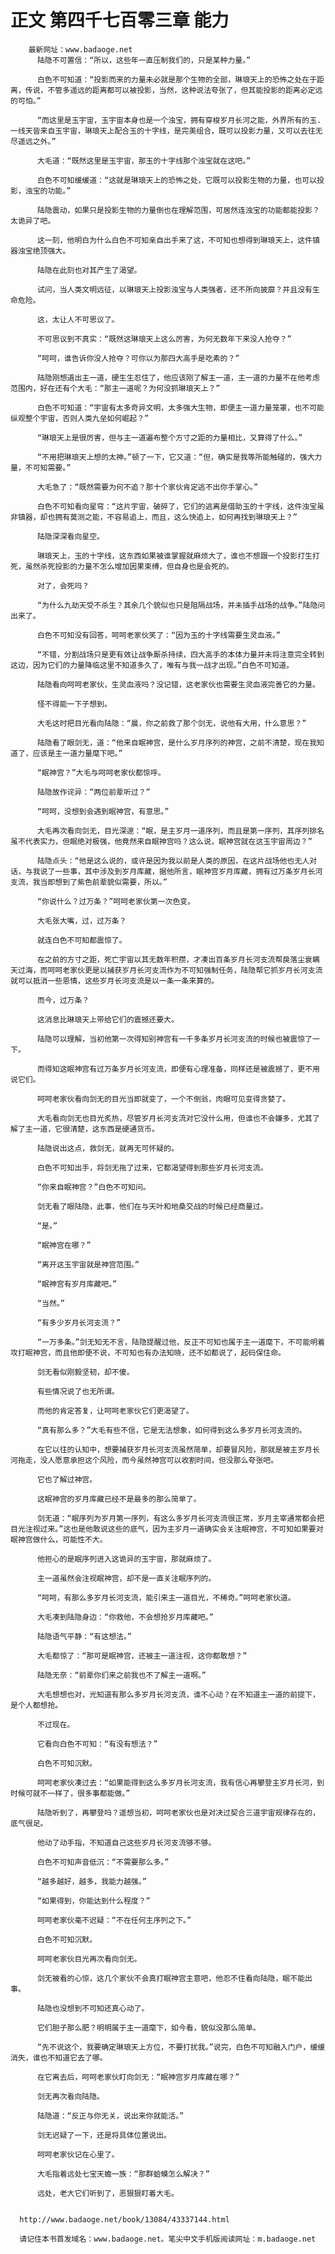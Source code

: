 # 正文 第四千七百零三章 能力
        最新网址：www.badaoge.net
          陆隐不可置信：“所以，这些年一直压制我们的，只是某种力量。”
      
          白色不可知道：“投影而来的力量未必就是那个生物的全部，琳琅天上的恐怖之处在于距离，传说，不管多遥远的距离都可以被投影，当然，这种说法夸张了，但其能投影的距离必定远的可怕。”
      
          “而这里是玉宇宙，玉宇宙本身也是一个浊宝，拥有穿梭岁月长河之能，外界所有的玉.一线天皆来自玉宇宙，琳琅天上配合玉的十字线，是完美组合，既可以投影力量，又可以去往无尽遥远之外。”
      
          大毛道：“既然这里是玉宇宙，那玉的十字线那个浊宝就在这吧。”
      
          白色不可知缓缓道：“这就是琳琅天上的恐怖之处，它既可以投影生物的力量，也可以投影，浊宝的功能。”
      
          陆隐震动，如果只是投影生物的力量倒也在理解范围，可居然连浊宝的功能都能投影？太诡异了吧。
      
          这一刻，他明白为什么白色不可知亲自出手来了这，不可知也想得到琳琅天上，这件镇器浊宝绝顶强大。
      
          陆隐在此刻也对其产生了渴望。
      
          试问，当人类文明远征，以琳琅天上投影浊宝与人类强者，还不所向披靡？并且没有生命危险。
      
          这，太让人不可思议了。
      
          不可思议到不真实：“既然这琳琅天上这么厉害，为何无数年下来没人抢夺？”
      
          “呵呵，谁告诉你没人抢夺？可你以为那四大高手是吃素的？”
      
          陆隐刚想道出主一道，硬生生忍住了，他应该刚了解主一道，主一道的力量不在他考虑范围内，好在还有个大毛：“那主一道呢？为何没抓琳琅天上？”
      
          白色不可知道：“宇宙有太多奇异文明，太多强大生物，即便主一道力量笼罩，也不可能纵观整个宇宙，否则人类九垒如何崛起？”
      
          “琳琅天上是很厉害，但与主一道遍布整个方寸之距的力量相比，又算得了什么。”
      
          “不用把琳琅天上想的太神。”顿了一下，它又道：“但，确实是我等所能触碰的，强大力量，不可知需要。”
      
          大毛急了：“既然需要为何不追？那十个家伙肯定逃不出你手掌心。”
      
          白色不可知看向星穹：“这片宇宙，破碎了，它们的逃离是借助玉的十字线，这件浊宝虽非镇器，却也拥有莫测之能，不容易追上，而且，这么快追上，如何再找到琳琅天上？”
      
          陆隐深深看向星空。
      
          琳琅天上，玉的十字线，这东西如果被谁掌握就麻烦大了，谁也不想跟一个投影打生打死，虽然杀死投影的力量不怎么增加因果束缚，但自身也是会死的。
      
          对了，会死吗？
      
          “为什么九劫天受不杀生？其余几个貌似也只是阻隔战场，并未插手战场的战争。”陆隐问出来了。
      
          白色不可知没有回答，呵呵老家伙笑了：“因为玉的十字线需要生灵血液。”
      
          “不错，分割战场只是更有效让战争厮杀持续，四大高手的本体力量并未将注意完全转到这边，因为它们的力量降临这里不知道多久了，唯有与我一战才出现。”白色不可知道。
      
          陆隐看向呵呵老家伙，生灵血液吗？没记错，这老家伙也需要生灵血液完善它的力量。
      
          怪不得能一下子想到。
      
          大毛这时把目光看向陆隐：“晨，你之前救了那个剑无，说他有大用，什么意思？”
      
          陆隐看了眼剑无，道：“他来自眠神宫，是什么岁月序列的神宫，之前不清楚，现在我知道了，应该是主一道力量麾下吧。”
      
          “眠神宫？”大毛与呵呵老家伙都惊呼。
      
          陆隐故作诧异：“两位前辈听过？”
      
          “呵呵，没想到会遇到眠神宫，有意思。”
      
          大毛再次看向剑无，目光深邃：“眠，是主岁月一道序列，而且是第一序列，其序列排名虽不代表实力，但眠绝对极强，他竟然来自眠神宫吗？这么说，眠神宫就在这玉宇宙周边？”
      
          陆隐点头：“他是这么说的，或许是因为我以前是人类的原因，在这片战场他也无人对话，与我说了一些事，其中涉及到岁月库藏，据他所言，眠神宫岁月库藏，拥有过万条岁月长河支流，我当即想到了紫色前辈貌似需要，所以。”
      
          “你说什么？过万条？”呵呵老家伙第一次色变。
      
          大毛张大嘴，过，过万条？
      
          就连白色不可知都震惊了。
      
          在之前的方寸之距，死亡宇宙以其无数年积攒，才凑出百条岁月长河支流帮戾落尘衰瞒天过海，而呵呵老家伙更是以捕获岁月长河支流作为不可知强制任务，陆隐帮它抓岁月长河支流就可以抵消一些恩情，这些岁月长河支流是以一条一条来算的。
      
          而今，过万条？
      
          这消息比琳琅天上带给它们的震撼还要大。
      
          陆隐可以理解，当初他第一次得知别神宫有一千多条岁月长河支流的时候也被震惊了一下。
      
          而得知这眠神宫有过万条岁月长河支流，即便有心理准备，同样还是被震撼了，更不用说它们。
      
          呵呵老家伙看向剑无的目光当即就变了，一个不倒翁，肉眼可见变得贪婪了。
      
          大毛看向剑无也目光炙热，尽管岁月长河支流对它没什么用，但谁也不会嫌多，尤其了解了主一道，它很清楚，这东西是硬通货币。
      
          陆隐说出这点，救剑无，就再无可怀疑的。
      
          白色不可知出手，将剑无拖了过来，它都渴望得到那些岁月长河支流。
      
          “你来自眠神宫？”白色不可知问。
      
          剑无看了眼陆隐，此事，他们在与天叶和地桑交战的时候已经商量过。
      
          “是。”
      
          “眠神宫在哪？”
      
          “离开这玉宇宙就是神宫范围。”
      
          “眠神宫有岁月库藏吧。”
      
          “当然。”
      
          “有多少岁月长河支流？”
      
          “一万多条。”剑无知无不言，陆隐提醒过他，反正不可知也属于主一道麾下，不可能明着攻打眠神宫，而且他即便不说，不可知也有办法知晓，还不如都说了，起码保住命。
      
          剑无看似刚毅坚韧，却不傻。
      
          有些情况说了也无所谓。
      
          而他的肯定答复，让呵呵老家伙它们更渴望了。
      
          “真有那么多？”大毛有些不信，它是无法想象，如何得到这么多岁月长河支流的。
      
          在它以往的认知中，想要捕获岁月长河支流虽然简单，却要冒风险，那就是被主岁月长河拖走，没人愿意承担这个风险，而今虽然神宫可以收割时间，但没那么夸张吧。
      
          它也了解过神宫。
      
          这眠神宫的岁月库藏已经不是最多的那么简单了。
      
          剑无道：“眠序列为岁月第一序列，有这么多岁月长河支流很正常，岁月主宰通常都会把目光注视过来。”这也是他敢说这些的底气，因为主岁月一道确实会关注眠神宫，不可知如果要对眠神宫做什么，可能性不大。
      
          他担心的是眠序列进入这诡异的玉宇宙，那就麻烦了。
      
          主一道虽然会注视眠神宫，却不是一直关注眠序列的。
      
          “呵呵，有那么多岁月长河支流，能引来主一道目光，不稀奇。”呵呵老家伙道。
      
          大毛凑到陆隐身边：“你救他，不会想抢岁月库藏吧。”
      
          陆隐语气平静：“有这想法。”
      
          大毛都惊了：“那可是眠神宫，还被主一道注视，这你都敢想？”
      
          陆隐无奈：“前辈你们来之前我也不了解主一道啊。”
      
          大毛想想也对，光知道有那么多岁月长河支流，谁不心动？在不知道主一道的前提下，是个人都想抢。
      
          不过现在。
      
          它看向白色不可知：“有没有想法？”
      
          白色不可知沉默。
      
          呵呵老家伙凑过去：“如果能得到这么多岁月长河支流，我有信心再攀登主岁月长河，到时候可就不一样了，很多事都能做。”
      
          陆隐听到了，再攀登吗？遥想当初，呵呵老家伙也是对决过契合三道宇宙规律存在的，底气很足。
      
          他动了动手指，不知道自己这些岁月长河支流够不够。
      
          白色不可知声音低沉：“不需要那么多。”
      
          “越多越好，越多，我能力越强。”
      
          “如果得到，你能达到什么程度？”
      
          呵呵老家伙毫不迟疑：“不在任何主序列之下。”
      
          白色不可知沉默。
      
          呵呵老家伙目光再次看向剑无。
      
          剑无被看的心惊，这几个家伙不会真打眠神宫主意吧，他忍不住看向陆隐，眠不能出事。
      
          陆隐也没想到不可知还真心动了。
      
          它们胆子那么肥？明明属于主一道麾下，如今看，貌似没那么简单。
      
          “先不说这个，我要确定琳琅天上方位，不要打扰我。”说完，白色不可知融入门户，缓缓消失，谁也不知道它去了哪。
      
          在它离去后，呵呵老家伙盯向剑无：“眠神宫岁月库藏在哪？”
      
          剑无再次看向陆隐。
      
          陆隐道：“反正与你无关，说出来你就能活。”
      
          剑无迟疑了一下，还是将具体位置说出。
      
          呵呵老家伙记在心里了。
      
          大毛指着远处七宝天蟾一族：“那群蛤蟆怎么解决？”
      
          远处，老大它们听到了，恶狠狠盯着大毛。
      
      
      http://www.badaoge.net/book/13084/43337144.html
      
      请记住本书首发域名：www.badaoge.net。笔尖中文手机版阅读网址：m.badaoge.net